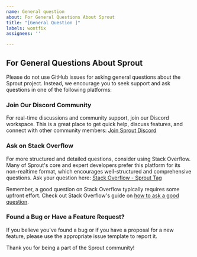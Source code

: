 ```yaml
---
name: General question
about: For General Questions About Sprout
title: "[General Question ]"
labels: wontfix
assignees: ''

---
```


## For General Questions About Sprout

Please do not use GitHub issues for asking general questions about the Sprout project. Instead, we encourage you to seek support and ask questions in one of the following platforms:

### Join Our Discord Community
For real-time discussions and community support, join our Discord workspace. This is a great place to get quick help, discuss features, and connect with other community members:
[Join Sprout Discord](https://github.com/[YourRepo]/[YourProject]/wiki/Discord)

### Ask on Stack Overflow
For more structured and detailed questions, consider using Stack Overflow. Many of Sprout's core and expert developers prefer this platform for its non-realtime format, which encourages well-structured and comprehensive questions. 
Ask your question here: [Stack Overflow - Sprout Tag](https://stackoverflow.com/questions/tagged/sprout)

Remember, a good question on Stack Overflow typically requires some upfront effort. Check out Stack Overflow's guide on [how to ask a good question](https://stackoverflow.com/help/how-to-ask).

### Found a Bug or Have a Feature Request?
If you believe you've found a bug or if you have a proposal for a new feature, please use the appropriate issue template to report it.

Thank you for being a part of the Sprout community!
